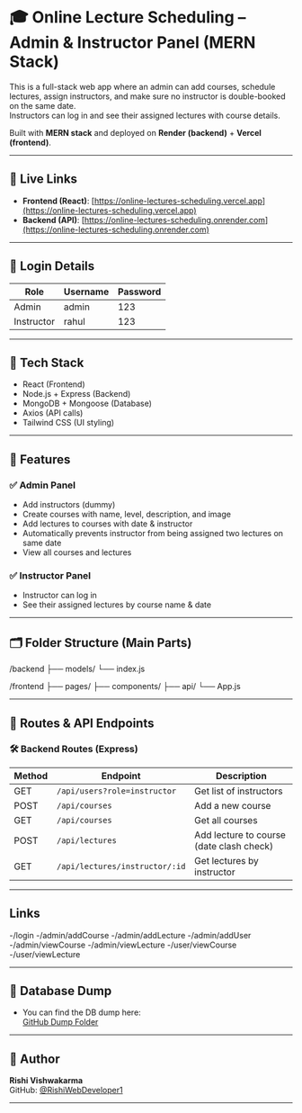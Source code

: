 # 🎓 Online Lecture Scheduling – Admin & Instructor Panel (MERN Stack)

This is a full-stack web app where an admin can add courses, schedule lectures, assign instructors, and make sure no instructor is double-booked on the same date.  
Instructors can log in and see their assigned lectures with course details.

Built with **MERN stack** and deployed on **Render (backend)** + **Vercel (frontend)**.

---

## 🚀 Live Links

- **Frontend (React)**: [https://online-lectures-scheduling.vercel.app](https://online-lectures-scheduling.vercel.app)  
- **Backend (API)**: [https://online-lectures-scheduling.onrender.com](https://online-lectures-scheduling.onrender.com)

---

## 🔐 Login Details

| Role       | Username | Password |
|------------|----------|----------|
| Admin      | admin    | 123      |
| Instructor | rahul    | 123      |

---

## 🧠 Tech Stack

- React (Frontend)
- Node.js + Express (Backend)
- MongoDB + Mongoose (Database)
- Axios (API calls)
- Tailwind CSS (UI styling)

---

## 📘 Features

### ✅ Admin Panel
- Add instructors (dummy)
- Create courses with name, level, description, and image
- Add lectures to courses with date & instructor
- Automatically prevents instructor from being assigned two lectures on same date
- View all courses and lectures

### ✅ Instructor Panel
- Instructor can log in
- See their assigned lectures by course name & date

---

## 🗂️ Folder Structure (Main Parts)
/backend
├── models/
└── index.js

/frontend
├── pages/
├── components/
├── api/
└── App.js

---

## 🔗 Routes & API Endpoints

### 🛠️ Backend Routes (Express)
| Method | Endpoint                       | Description                             |
|--------|--------------------------------|-----------------------------------------|
| GET    | `/api/users?role=instructor`   | Get list of instructors                 |
| POST   | `/api/courses`                 | Add a new course                        |
| GET    | `/api/courses`                 | Get all courses                         |
| POST   | `/api/lectures`                | Add lecture to course (date clash check)|
| GET    | `/api/lectures/instructor/:id` | Get lectures by instructor              |

---

## Links
-/login
-/admin/addCourse
-/admin/addLecture
-/admin/addUser
-/admin/viewCourse
-/admin/viewLecture
-/user/viewCourse
-/user/viewLecture

---

## 💾 Database Dump

- You can find the DB dump here:  
  [GitHub Dump Folder](https://github.com/RishiWebDeveloper1/Online-lectures-scheduling/tree/main/dump/onlineLectures)

---

## 👤 Author

**Rishi Vishwakarma**  
GitHub: [@RishiWebDeveloper1](https://github.com/RishiWebDeveloper1)

---
